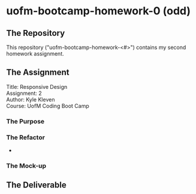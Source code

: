 # uofm-bootcamp-homework-0 (odd)

## The Repository
This repository ("uofm-bootcamp-homework-<#>") contains my second homework assignment.

## The Assignment
Title: Responsive Design    
Assignment: 2  
Author: Kyle Kleven    
Course: UofM Coding Boot Camp 

### The Purpose
 

### The Refactor
* 

### The Mock-up


## The Deliverable



